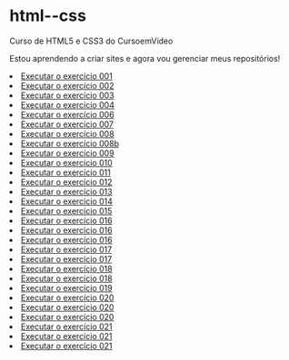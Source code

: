 # html--css
 Curso de HTML5 e CSS3 do CursoemVídeo

 Estou aprendendo a criar sites e agora vou gerenciar meus repositórios!

<li><a href="https://marcelmenezesr.github.io/html--css/exercícios/ex001/index.html">Executar o exercício 001</a></li>

<li><a href="https://marcelmenezesr.github.io/html--css/exercícios/ex002/index.html">Executar o exercício 002</a></li>

<li><a href="https://marcelmenezesr.github.io/html--css/exercícios/ex003/index.html">Executar o exercício 003</a></li>

<li><a href="https://marcelmenezesr.github.io/html--css/exercícios/ex004/index.html">Executar o exercício 004</a></li>

<li><a href="https://marcelmenezesr.github.io/html--css/exercícios/ex006/index.html">Executar o exercício 006</a></li>

<li><a href="https://marcelmenezesr.github.io/html--css/exercícios/ex007/index.html">Executar o exercício 007</a></li>

<li><a href="https://marcelmenezesr.github.io/html--css/exercícios/ex008/index.html">Executar o exercício 008</a></li>

<li><a href="https://marcelmenezesr.github.io/html--css/exercícios/ex008b/index.html">Executar o exercício 008b</a></li>

<li><a href="https://marcelmenezesr.github.io/html--css/exercícios/ex009/index.html">Executar o exercício 009</a></li>

<li><a href="https://marcelmenezesr.github.io/html--css/exercícios/ex010/index.html">Executar o exercício 010</a></li>

<li><a href="https://marcelmenezesr.github.io/html--css/exercícios/ex011/index.html">Executar o exercício 011</a></li>

<li><a href="https://marcelmenezesr.github.io/html--css/exercícios/ex012/index.html">Executar o exercício 012</a></li>

<li><a href="https://marcelmenezesr.github.io/html--css/exercícios/ex013/index.html">Executar o exercício 013</a></li>

<li><a href="https://marcelmenezesr.github.io/html--css/exercícios/ex014/index.html">Executar o exercício 014</a></li>

<li><a href="https://marcelmenezesr.github.io/html--css/exercícios/ex015/index.html">Executar o exercício 015</a></li>

<li><a href="https://marcelmenezesr.github.io/html--css/exercícios/ex016/cor01.html">Executar o exercício 016</a></li>

<li><a href="https://marcelmenezesr.github.io/html--css/exercícios/ex016/cor02.html">Executar o exercício 016</a></li>

<li><a href="https://marcelmenezesr.github.io/html--css/exercícios/ex016/cor03.html">Executar o exercício 016</a></li>

<li><a href="https://marcelmenezesr.github.io/html--css/exercícios/ex017/fonte01.html">Executar o exercício 017</a></li>

<li><a href="https://marcelmenezesr.github.io/html--css/exercícios/ex017/fonte02.html">Executar o exercício 017</a></li>

<li><a href="https://marcelmenezesr.github.io/html--css/exercícios/ex018/fonte01.html">Executar o exercício 018</a></li>

<li><a href="https://marcelmenezesr.github.io/html--css/exercícios/ex018/fonte02.html">Executar o exercício 018</a></li>

<li><a href="https://marcelmenezesr.github.io/html--css/exercícios/ex019/seletor01.html">Executar o exercício 019</a></li>

<li><a href="https://marcelmenezesr.github.io/html--css/exercícios/ex020/hover.html">Executar o exercício 020</a></li>

<li><a href="https://marcelmenezesr.github.io/html--css/exercícios/ex020/links.html">Executar o exercício 020</a></li>

<li><a href="https://marcelmenezesr.github.io/html--css/exercícios/ex020/pseudoclasse.html">Executar o exercício 020</a></li>

<li><a href="https://marcelmenezesr.github.io/html--css/exercícios/ex021/caixa01.html">Executar o exercício 021</a></li>

<li><a href="https://marcelmenezesr.github.io/html--css/exercícios/ex021/caixa02.html">Executar o exercício 021</a></li>

<li><a href="https://marcelmenezesr.github.io/html--css/exercícios/ex021/caixa03.html">Executar o exercício 021</a></li>